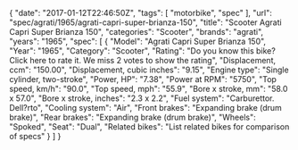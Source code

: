 {
    "date": "2017-01-12T22:46:50Z",
    "tags": [
        "motorbike",
        "spec"
    ],
    "url": "spec\/agrati\/1965\/agrati-capri-super-brianza-150",
    "title": "Scooter Agrati Capri Super Brianza 150",
    "categories": "Scooter",
    "brands": "agrati",
    "years": "1965",
    "spec": [
        {
            "Model": "Agrati Capri Super Brianza 150",
            "Year": "1965",
            "Category": "Scooter",
            "Rating": "Do you know this bike?Click here to rate it. We miss 2 votes to show the rating",
            "Displacement, ccm": "150.00",
            "Displacement, cubic inches": "9.15",
            "Engine type": "Single cylinder, two-stroke",
            "Power, HP": "7.38",
            "Power at RPM": "5750",
            "Top speed, km\/h": "90.0",
            "Top speed, mph": "55.9",
            "Bore x stroke, mm": "58.0 x 57.0",
            "Bore x stroke, inches": "2.3 x 2.2",
            "Fuel system": "Carburettor. Dell?rto",
            "Cooling system": "Air",
            "Front brakes": "Expanding brake (drum brake)",
            "Rear brakes": "Expanding brake (drum brake)",
            "Wheels": "Spoked",
            "Seat": "Dual",
            "Related bikes": "List related bikes for comparison of specs"
        }
    ]
}